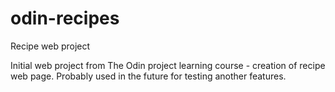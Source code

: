 # odin-recipes
Recipe web project

Initial web project from The Odin project learning course - creation of recipe web page.
Probably used in the future for testing another features.
